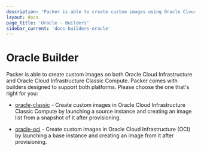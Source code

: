 ```yaml
---
description: 'Packer is able to create custom images using Oracle Cloud Infrastructure.'
layout: docs
page_title: 'Oracle - Builders'
sidebar_current: 'docs-builders-oracle'
---
```


# Oracle Builder

Packer is able to create custom images on both Oracle Cloud Infrastructure and
Oracle Cloud Infrastructure Classic Compute. Packer comes with builders
designed to support both platforms. Please choose the one that's right for you:

-   [oracle-classic](/docs/builders/oracle-classic.html) - Create custom images
    in Oracle Cloud Infrastructure Classic Compute by launching a source
    instance and creating an image list from a snapshot of it after
    provisioning.

-   [oracle-oci](/docs/builders/oracle-oci.html) - Create custom images in
    Oracle Cloud Infrastructure (OCI) by launching a base instance and creating
    an image from it after provisioning.
